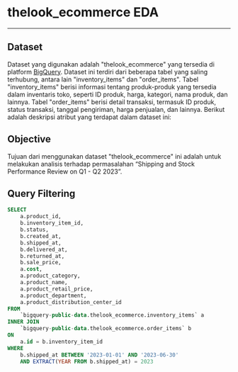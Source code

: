 # thelook_ecommerce EDA

---

## Dataset

Dataset yang digunakan adalah "thelook_ecommerce" yang tersedia di platform [BigQuery](https://console.cloud.google.com/bigquery?project=rock-wonder-317907&ws=!1m4!1m3!3m2!1sbigquery-public-data!2sthelook_ecommerce). Dataset ini terdiri dari beberapa tabel yang saling terhubung, antara lain "inventory_items" dan "order_items". Tabel "inventory_items" berisi informasi tentang produk-produk yang tersedia dalam inventaris toko, seperti ID produk, harga, kategori, nama produk, dan lainnya. Tabel "order_items" berisi detail transaksi, termasuk ID produk, status transaksi, tanggal pengiriman, harga penjualan, dan lainnya.
Berikut adalah deskripsi atribut yang terdapat dalam dataset ini:

## Objective

Tujuan dari menggunakan dataset "thelook_ecommerce" ini adalah untuk melakukan analisis terhadap permasalahan “Shipping and Stock Performance Review on Q1 - Q2 2023”.

## Query Filtering
```sql
SELECT
    a.product_id,
    b.inventory_item_id,
    b.status,
    b.created_at,
    b.shipped_at,
    b.delivered_at,
    b.returned_at,
    b.sale_price,
    a.cost,
    a.product_category,
    a.product_name,
    a.product_retail_price,
    a.product_department,
    a.product_distribution_center_id
FROM
    `bigquery-public-data.thelook_ecommerce.inventory_items` a
INNER JOIN
    `bigquery-public-data.thelook_ecommerce.order_items` b
ON
    a.id = b.inventory_item_id
WHERE
    b.shipped_at BETWEEN '2023-01-01' AND '2023-06-30'
    AND EXTRACT(YEAR FROM b.shipped_at) = 2023
```